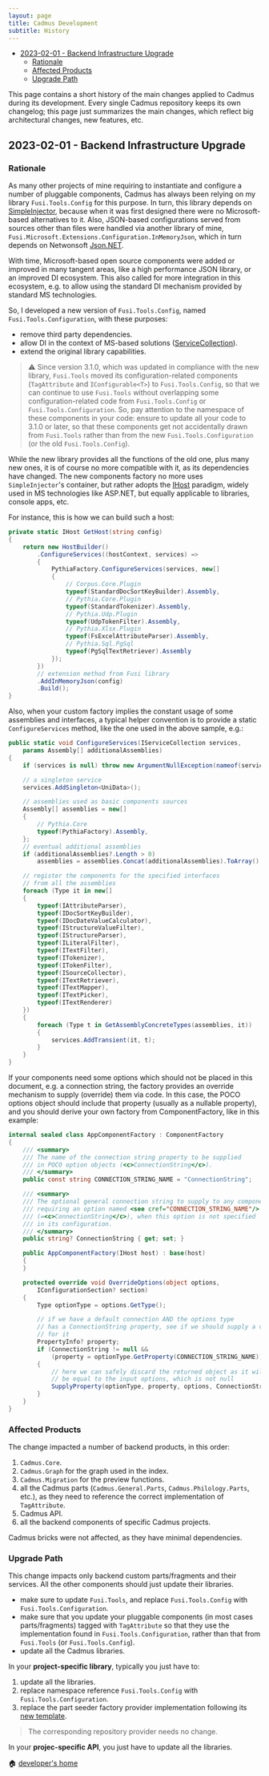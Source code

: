 ```yaml
---
layout: page
title: Cadmus Development
subtitle: History
---
```


- [2023-02-01 - Backend Infrastructure Upgrade](#2023-02-01---backend-infrastructure-upgrade)
  - [Rationale](#rationale)
  - [Affected Products](#affected-products)
  - [Upgrade Path](#upgrade-path)

This page contains a short history of the main changes applied to Cadmus during its development. Every single Cadmus repository keeps its own changelog; this page just summarizes the main changes, which reflect big architectural changes, new features, etc.

## 2023-02-01 - Backend Infrastructure Upgrade

### Rationale

As many other projects of mine requiring to instantiate and configure a number of pluggable components, Cadmus has always been relying on my library `Fusi.Tools.Config` for this purpose. In turn, this library depends on [SimpleInjector](https://simpleinjector.org/), because when it was first designed there were no Microsoft-based alternatives to it. Also, JSON-based configurations served from sources other than files were handled via another library of mine, `Fusi.Microsoft.Extensions.Configuration.InMemoryJson`, which in turn depends on Netwonsoft [Json.NET](https://www.newtonsoft.com/json).

With time, Microsoft-based open source components were added or improved in many tangent areas, like a high performance JSON library, or an improved DI ecosystem. This also called for more integration in this ecosystem, e.g. to allow using the standard DI mechanism provided by standard MS technologies.

So, I developed a new version of `Fusi.Tools.Config`, named `Fusi.Tools.Configuration`, with these purposes:

- remove third party dependencies.
- allow DI in the context of MS-based solutions ([ServiceCollection](https://learn.microsoft.com/en-us/dotnet/api/microsoft.extensions.dependencyinjection.servicecollection?view=dotnet-plat-ext-7.0)).
- extend the original library capabilities.

>⚠️ Since version 3.1.0, which was updated in compliance with the new library, `Fusi.Tools` moved its configuration-related components (`TagAttribute` and `IConfigurable<T>`) to `Fusi.Tools.Config`, so that we can continue to use `Fusi.Tools` without overlapping some configuration-related code from `Fusi.Tools.Config` or `Fusi.Tools.Configuration`. So, pay attention to the namespace of these components in your code: ensure to update all your code to 3.1.0 or later, so that these components get not accidentally drawn from `Fusi.Tools` rather than from the new `Fusi.Tools.Configuration` (or the old `Fusi.Tools.Config`).

While the new library provides all the functions of the old one, plus many new ones, it is of course no more compatible with it, as its dependencies have changed. The new components factory no more uses `SimpleInjector`'s container, but rather adopts the [IHost](https://learn.microsoft.com/en-us/dotnet/core/extensions/generic-host) paradigm, widely used in MS technologies like ASP.NET, but equally applicable to libraries, console apps, etc.

For instance, this is how we can build such a host:

```cs
private static IHost GetHost(string config)
{
    return new HostBuilder()
        .ConfigureServices((hostContext, services) =>
        {
            PythiaFactory.ConfigureServices(services, new[]
            {
                // Corpus.Core.Plugin
                typeof(StandardDocSortKeyBuilder).Assembly,
                // Pythia.Core.Plugin
                typeof(StandardTokenizer).Assembly,
                // Pythia.Udp.Plugin
                typeof(UdpTokenFilter).Assembly,
                // Pythia.Xlsx.Plugin
                typeof(FsExcelAttributeParser).Assembly,
                // Pythia.Sql.PgSql
                typeof(PgSqlTextRetriever).Assembly
            });
        })
        // extension method from Fusi library
        .AddInMemoryJson(config)
        .Build();
}
```

Also, when your custom factory implies the constant usage of some assemblies and interfaces, a typical helper convention is to provide a static `ConfigureServices` method, like the one used in the above sample, e.g.:

```cs
public static void ConfigureServices(IServiceCollection services,
    params Assembly[] additionalAssemblies)
{
    if (services is null) throw new ArgumentNullException(nameof(services));

    // a singleton service
    services.AddSingleton<UniData>();

    // assemblies used as basic components sources
    Assembly[] assemblies = new[]
    {
        // Pythia.Core
        typeof(PythiaFactory).Assembly,
    };
    // eventual additional assemblies
    if (additionalAssemblies?.Length > 0)
        assemblies = assemblies.Concat(additionalAssemblies).ToArray();

    // register the components for the specified interfaces
    // from all the assemblies
    foreach (Type it in new[]
    {
        typeof(IAttributeParser),
        typeof(IDocSortKeyBuilder),
        typeof(IDocDateValueCalculator),
        typeof(IStructureValueFilter),
        typeof(IStructureParser),
        typeof(ILiteralFilter),
        typeof(ITextFilter),
        typeof(ITokenizer),
        typeof(ITokenFilter),
        typeof(ISourceCollector),
        typeof(ITextRetriever),
        typeof(ITextMapper),
        typeof(ITextPicker),
        typeof(ITextRenderer)
    })
    {
        foreach (Type t in GetAssemblyConcreteTypes(assemblies, it))
        {
            services.AddTransient(it, t);
        }
    }
}
```

If your components need some options which should not be placed in this document, e.g. a connection string, the factory provides an override mechanism to supply (override) them via code. In this case, the POCO options object should include that property (usually as a nullable property), and you should derive your own factory from ComponentFactory, like in this example:

```cs
internal sealed class AppComponentFactory : ComponentFactory
{
    /// <summary>
    /// The name of the connection string property to be supplied
    /// in POCO option objects (<c>ConnectionString</c>).
    /// </summary>
    public const string CONNECTION_STRING_NAME = "ConnectionString";

    /// <summary>
    /// The optional general connection string to supply to any component
    /// requiring an option named <see cref="CONNECTION_STRING_NAME"/>
    /// (=<c>ConnectionString</c>), when this option is not specified
    /// in its configuration.
    /// </summary>
    public string? ConnectionString { get; set; }

    public AppComponentFactory(IHost host) : base(host)
    {
    }

    protected override void OverrideOptions(object options,
        IConfigurationSection? section)
    {
        Type optionType = options.GetType();

        // if we have a default connection AND the options type
        // has a ConnectionString property, see if we should supply a value
        // for it
        PropertyInfo? property;
        if (ConnectionString != null &&
            (property = optionType.GetProperty(CONNECTION_STRING_NAME)) != null)
        {
            // here we can safely discard the returned object as it will
            // be equal to the input options, which is not null
            SupplyProperty(optionType, property, options, ConnectionString);
        }
    }
}
```

### Affected Products

The change impacted a number of backend products, in this order:

1. `Cadmus.Core`.
2. `Cadmus.Graph` for the graph used in the index.
3. `Cadmus.Migration` for the preview functions.
4. all the Cadmus parts (`Cadmus.General.Parts`, `Cadmus.Philology.Parts`, etc.), as they need to reference the correct implementation of `TagAttribute`.
5. Cadmus API.
6. all the backend components of specific Cadmus projects.

Cadmus bricks were not affected, as they have minimal dependencies.

### Upgrade Path

This change impacts only backend custom parts/fragments and their services. All the other components should just update their libraries.

- make sure to update `Fusi.Tools`, and replace `Fusi.Tools.Config` with `Fusi.Tools.Configuration`.
- make sure that you update your pluggable components (in most cases parts/fragments) tagged with `TagAttribute` so that they use the implementation found in `Fusi.Tools.Configuration`, rather than that from `Fusi.Tools` (or `Fusi.Tools.Config`).
- update all the Cadmus libraries.

In your **project-specific library**, typically you just have to:

1. update all the libraries.
2. replace namespace reference `Fusi.Tools.Config` with `Fusi.Tools.Configuration`.
3. replace the part seeder factory provider implementation following its [new template](backend/services.md#part-seeder-factory-provider).

>The corresponding repository provider needs no change.

In your **projec-specific API**, you just have to update all the libraries.

🏠 [developer's home](toc.md)
